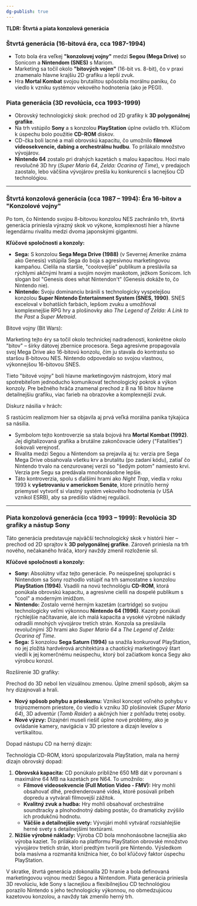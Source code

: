 ```yaml
---
dg-publish: true
---
```

**TLDR: Štvrtá a piata konzolová generácia**

### Štvrtá generácia (16-bitová éra, cca 1987-1994)

- Toto bola éra veľkej **"konzolovej vojny"** medzi **Segou (Mega Drive)** so Sonicom a **Nintendom (SNES)** s Mariom.
- Marketing sa točil okolo **"bitových vojen"** (16-bit vs. 8-bit), čo v praxi znamenalo hlavne krajšiu 2D grafiku a lepší zvuk.
- Hra **Mortal Kombat** svojou brutalitou spôsobila morálnu paniku, čo viedlo k vzniku systémov vekového hodnotenia (ako je PEGI).

### Piata generácia (3D revolúcia, cca 1993-1999)

- Obrovský technologický skok: prechod od 2D grafiky k **3D polygonálnej grafike**.
- Na trh vstúpilo **Sony** a s konzolou **PlayStation** úplne ovládlo trh. Kľúčom k úspechu bolo použitie **CD-ROM** diskov.
- CD-čka boli lacné a mali obrovskú kapacitu, čo umožnilo **filmové videosekvencie, dabing a orchestrálnu hudbu**. To prilákalo množstvo vývojárov.
- **Nintendo 64** zostalo pri drahých kazetách s malou kapacitou. Hoci malo revolučné 3D hry (_Super Mario 64_, _Zelda: Ocarina of Time_), v predajoch zaostalo, lebo väčšina vývojárov prešla ku konkurencii s lacnejšou CD technológiou.

---

### **Štvrtá konzolová generácia (cca 1987 – 1994): Éra 16-bitov a "Konzolové vojny"**

Po tom, čo Nintendo svojou 8-bitovou konzolou NES zachránilo trh, štvrtá generácia priniesla výrazný skok vo výkone, komplexnosti hier a hlavne legendárnu rivalitu medzi dvoma japonskými gigantmi.

**Kľúčové spoločnosti a konzoly:**

- **Sega:** S konzolou **Sega Mega Drive (1988)** (v Severnej Amerike známa ako Genesis) vstúpila Sega do boja s agresívnou marketingovou kampaňou. Cielila na staršie, "coolovejšie" publikum a preslávila sa rýchlymi akčnými hrami a svojím novým maskotom, ježkom Sonicom. Ich slogan bol "Genesis does what Nintendon't" (Genesis dokáže to, čo Nintendo nie).
- **Nintendo:** Svoju dominanciu bránili s technologicky vyspelejšou konzolou **Super Nintendo Entertainment System (SNES, 1990)**. SNES exceloval v bohatších farbách, lepšom zvuku a umožňoval komplexnejšie RPG hry a plošinovky ako _The Legend of Zelda: A Link to the Past_ a _Super Metroid_.

Bitové vojny (Bit Wars):

Marketing tejto éry sa točil okolo technickej nadradenosti, konkrétne okolo "bitov" – šírky dátovej zbernice procesora. Sega agresívne propagovala svoj Mega Drive ako 16-bitovú konzolu, čím ju stavala do kontrastu so staršou 8-bitovou NES. Nintendo odpovedalo so svojou vlastnou, výkonnejšou 16-bitovou SNES.

Tieto "bitové vojny" boli hlavne marketingovým nástrojom, ktorý mal spotrebiteľom jednoducho komunikovať technologický pokrok a výkon konzoly. Pre bežného hráča znamenal prechod z 8 na 16 bitov hlavne detailnejšiu grafiku, viac farieb na obrazovke a komplexnejší zvuk.

Diskurz násilia v hrách:

S rastúcim realizmom hier sa objavila aj prvá veľká morálna panika týkajúca sa násilia.

- Symbolom tejto kontroverzie sa stala bojová hra **Mortal Kombat (1992)**. Jej digitalizovaná grafika a brutálne zakončovacie údery ("Fatalities") šokovali verejnosť.
- Rivalita medzi Segou a Nintendom sa prejavila aj tu: verzia pre Sega Mega Drive obsahovala všetku krv a brutalitu (po zadaní kódu), zatiaľ čo Nintendo trvalo na cenzurovanej verzii so "šedým potom" namiesto krvi. Verzia pre Segu sa predávala mnohonásobne lepšie.
- Táto kontroverzia, spolu s ďalšími hrami ako _Night Trap_, viedla v roku 1993 k **vyšetrovaniu v americkom Senáte**, ktoré prinútilo herný priemysel vytvoriť si vlastný systém vekového hodnotenia (v USA vznikol ESRB), aby sa predišlo vládnej regulácii.

---

### **Piata konzolová generácia (cca 1993 – 1999): Revolúcia 3D grafiky a nástup Sony**

Táto generácia predstavuje najväčší technologický skok v histórii hier – prechod od 2D sprajtov k **3D polygonálnej grafike**. Zároveň priniesla na trh nového, nečakaného hráča, ktorý navždy zmenil rozloženie síl.

**Kľúčové spoločnosti a konzoly:**

- **Sony:** Absolútny víťaz tejto generácie. Po neúspešnej spolupráci s Nintendom sa Sony rozhodlo vstúpiť na trh samostatne s konzolou **PlayStation (1994)**. Vsadili na novú technológiu **CD-ROM**, ktorá ponúkala obrovskú kapacitu, a agresívne cielili na dospelé publikum s "cool" a moderným imidžom.
- **Nintendo:** Zostalo verné herným kazetám (cartridge) so svojou technologicky veľmi výkonnou **Nintendo 64 (1996)**. Kazety ponúkali rýchlejšie načítavanie, ale ich malá kapacita a vysoké výrobné náklady odradili mnohých vývojárov tretích strán. Konzola sa preslávila revolučnými 3D hrami ako _Super Mario 64_ a _The Legend of Zelda: Ocarina of Time_.
- **Sega:** S konzolou **Sega Saturn (1994)** sa snažila konkurovať PlayStation, no jej zložitá hardvérová architektúra a chaotický marketingový štart viedli k jej komerčnému neúspechu, ktorý bol začiatkom konca Segy ako výrobcu konzol.

Rozšírenie 3D grafiky:

Prechod do 3D nebol len vizuálnou zmenou. Úplne zmenil spôsob, akým sa hry dizajnovali a hrali.

- **Nový spôsob pohybu a prieskumu:** Vznikol koncept voľného pohybu v trojrozmernom priestore, čo viedlo k vzniku 3D plošinoviek (_Super Mario 64_), 3D adventúr (_Tomb Raider_) a akčných hier z pohľadu tretej osoby.
- **Nové výzvy:** Dizajnéri museli riešiť úplne nové problémy, ako je ovládanie kamery, navigácia v 3D priestore a dizajn levelov s vertikalitou.

Dopad nástupu CD na herný dizajn:

Technológia CD-ROM, ktorú spopularizovala PlayStation, mala na herný dizajn obrovský dopad:

1. **Obrovská kapacita:** CD ponúkalo približne 650 MB dát v porovnaní s maximálne 64 MB na kazetách pre N64. To umožnilo:
    - **Filmové videosekvencie (Full Motion Video - FMV):** Hry mohli obsahovať dlhé, predrenderované videá, ktoré posúvali príbeh dopredu a vytvárali filmovejší zážitok.
    - **Kvalitný zvuk a hudba:** Hry mohli obsahovať orchestrálne soundtracky a plnohodnotný dabing postáv, čo dramaticky zvýšilo ich produkčnú hodnotu.
    - **Väčšie a detailnejšie svety:** Vývojári mohli vytvárať rozsiahlejšie herné svety s detailnejšími textúrami.
2. **Nižšie výrobné náklady:** Výroba CD bola mnohonásobne lacnejšia ako výroba kaziet. To prilákalo na platformu PlayStation obrovské množstvo vývojárov tretích strán, ktorí predtým tvorili pre Nintendo. Výsledkom bola masívna a rozmanitá knižnica hier, čo bol kľúčový faktor úspechu PlayStation.

V skratke, štvrtá generácia zdokonalila 2D hranie a bola definovaná marketingovou vojnou medzi Segou a Nintendom. Piata generácia priniesla 3D revolúciu, kde Sony s lacnejšou a flexibilnejšou CD technológiou porazilo Nintendo s jeho technologicky výkonnou, no obmedzujúcou kazetovou konzolou, a navždy tak zmenilo herný trh.